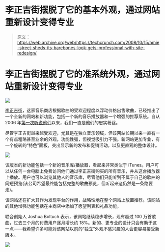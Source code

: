# 李正吉街摆脱了它的基本外观，通过网站重新设计变得专业

> 原文：<https://web.archive.org/web/https://techcrunch.com/2008/10/15/amie-street-sheds-its-barebones-look-gets-professional-with-site-redesign/>

# 李正吉街摆脱了它的准系统外观，通过网站重新设计变得专业

[![](img/e7f1b48a3b238fad9371ae67a83fcb24.png)](https://web.archive.org/web/20221006213637/http://www.amiestreet.com/)

[李正吉街](https://web.archive.org/web/20221006213637/http://www.amiestreet.com/)，这家音乐商店根据歌曲的受欢迎程度以浮动价格出售歌曲，已经推出了一个全新的网站和新功能，包括一个新的音乐播放器和一个增强的推荐系统。自从 2006 年[第一次听说他们](https://web.archive.org/web/20221006213637/http://www.beta.techcrunch.com/2006/07/23/amie-street-awesome-new-music-model/)以来，我们一直是他们的忠实粉丝。

尽管李正吉街越来越受欢迎，尤其是在独立音乐领域，但该网站长期以来一直有一个有点粗略甚至业余的外观，功能性强，但视觉吸引力不强。新网站更加专业，有一个旋转的“特色”面板，突出显示新的发布和促销活动，以及更直观的整体设计。

![](img/58306effe570fc8acee93ffadd8db817.png)

该版本的新功能包括一个新的音乐库/播放器，看起来非常类似于 iTunes。用户可以从任何一台电脑上免费访问他们通过李正吉街购买的所有音乐，并从这台播放器上播放。用户也可以浏览其他人的音乐库，尽管他们只能听到不属于自己的歌曲的简短预览(该公司希望最终能包括完整的歌曲预览，但听起来这仍然是一条路要走)。

该网站还在扩大其作为发现平台的作用，战略性地在整个网站上放置推荐。该网站的其他增强功能包括在主商店中添加了愿望列表和礼品功能。

联合创始人 Joshua Boltuch 表示，该网站继续稳步增长，现有超过 100 万首歌曲，过去三个月的付费用户逐月增长约 18%。新的、更专业的设计只会有助于这一点——我希望许多可能对该网站以前的“独立”外观不感兴趣的人会更容易接受新版本。

![](img/2fe3ce16d8ffbffc32fff0b2c7489fdc.png)